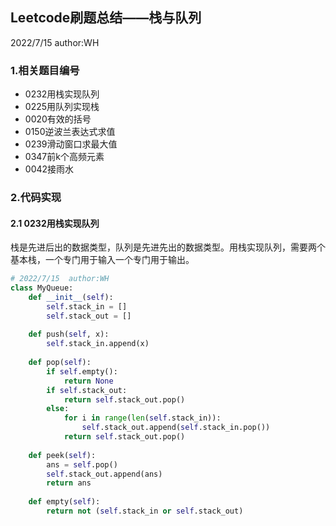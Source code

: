 ## Leetcode刷题总结——栈与队列

2022/7/15  author:WH

### 1.相关题目编号

- 0232用栈实现队列
- 0225用队列实现栈
- 0020有效的括号
- 0150逆波兰表达式求值
- 0239滑动窗口求最大值
- 0347前k个高频元素
- 0042接雨水

### 2.代码实现

#### 2.1 0232用栈实现队列

栈是先进后出的数据类型，队列是先进先出的数据类型。用栈实现队列，需要两个基本栈，一个专门用于输入一个专门用于输出。

```python
# 2022/7/15  author:WH
class MyQueue:
    def __init__(self):
        self.stack_in = []
        self.stack_out = []
        
    def push(self, x):
        self.stack_in.append(x)
        
    def pop(self):
        if self.empty():
            return None
       	if self.stack_out:
            return self.stack_out.pop()
        else:
            for i in range(len(self.stack_in)):
                self.stack_out.append(self.stack_in.pop())
            return self.stack_out.pop()
        
    def peek(self):
        ans = self.pop()
        self.stack_out.append(ans)
        return ans
    
    def empty(self):
        return not (self.stack_in or self.stack_out)
```

